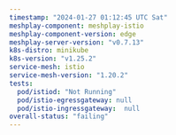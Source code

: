```yaml
---
timestamp: "2024-01-27 01:12:45 UTC Sat"
meshplay-component: meshplay-istio
meshplay-component-version: edge
meshplay-server-version: "v0.7.13"
k8s-distro: minikube
k8s-version: "v1.25.2"
service-mesh: istio
service-mesh-version: "1.20.2"
tests:
  pod/istiod: "Not Running"
  pod/istio-egressgateway: null
  pod/istio-ingressgateway:  null
overall-status: "failing"
---
```

